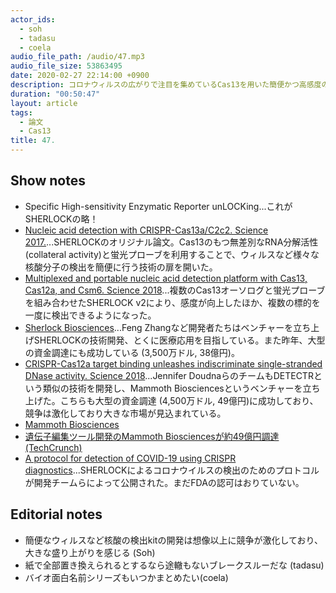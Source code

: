 ```yaml
---
actor_ids:
  - soh
  - tadasu
  - coela
audio_file_path: /audio/47.mp3
audio_file_size: 53863495 
date: 2020-02-27 22:14:00 +0900
description: コロナウィルスの広がりで注目を集めているCas13を用いた簡便かつ高感度の核酸検出法であるSHERLOCKという技術について原著論文を紹介しました。
duration: "00:50:47"
layout: article
tags: 
  - 論文
  - Cas13
title: 47. 
---
```


## Show notes
- Specific High-sensitivity Enzymatic Reporter unLOCKing...これがSHERLOCKの略！
- [Nucleic acid detection with CRISPR-Cas13a/C2c2. Science 2017.](https://www.ncbi.nlm.nih.gov/pubmed/28408723)...SHERLOCKのオリジナル論文。Cas13のもつ無差別なRNA分解活性 (collateral activity)と蛍光プローブを利用することで、ウィルスなど様々な核酸分子の検出を簡便に行う技術の扉を開いた。
- [Multiplexed and portable nucleic acid detection platform with Cas13, Cas12a, and Csm6. Science 2018](https://www.ncbi.nlm.nih.gov/pubmed/29449508)...複数のCas13オーソログと蛍光プローブを組み合わせたSHERLOCK v2により、感度が向上したほか、複数の標的を一度に検出できるようになった。
- [Sherlock Biosciences](https://sherlock.bio/)...Feng Zhangなど開発者たちはベンチャーを立ち上げSHERLOCKの技術開発、とくに医療応用を目指している。また昨年、大型の資金調達にも成功している (3,500万ドル, 38億円)。
- [CRISPR-Cas12a target binding unleashes indiscriminate single-stranded DNase activity. Science 2018](https://www.ncbi.nlm.nih.gov/pubmed/29449511)...Jennifer DoudnaらのチームもDETECTRという類似の技術を開発し、Mammoth Biosciencesというベンチャーを立ち上げた。こちらも大型の資金調達 (4,500万ドル, 49億円)に成功しており、競争は激化しており大きな市場が見込まれている。
- [Mammoth Biosciences](https://mammoth.bio/)
- [遺伝子編集ツール開発のMammoth Biosciencesが約49億円調達 (TechCrunch)](https://jp.techcrunch.com/2020/02/02/2020-01-30-mammoth-biosciences-aims-to-be-illumina-for-the-gene-editing-generation/)
- [A protocol for detection of COVID-19 using CRISPR diagnostics](https://www.broadinstitute.org/files/publications/special/COVID-19%20detection%20(updated).pdf)...SHERLOCKによるコロナウイルスの検出のためのプロトコルが開発チームらによって公開された。まだFDAの認可はおりていない。

## Editorial notes
- 簡便なウィルスなど核酸の検出kitの開発は想像以上に競争が激化しており、大きな盛り上がりを感じる (Soh)
- 紙で全部置き換えられるとするなら途轍もないブレークスルーだな (tadasu)
- バイオ面白名前シリーズもいつかまとめたい(coela)
